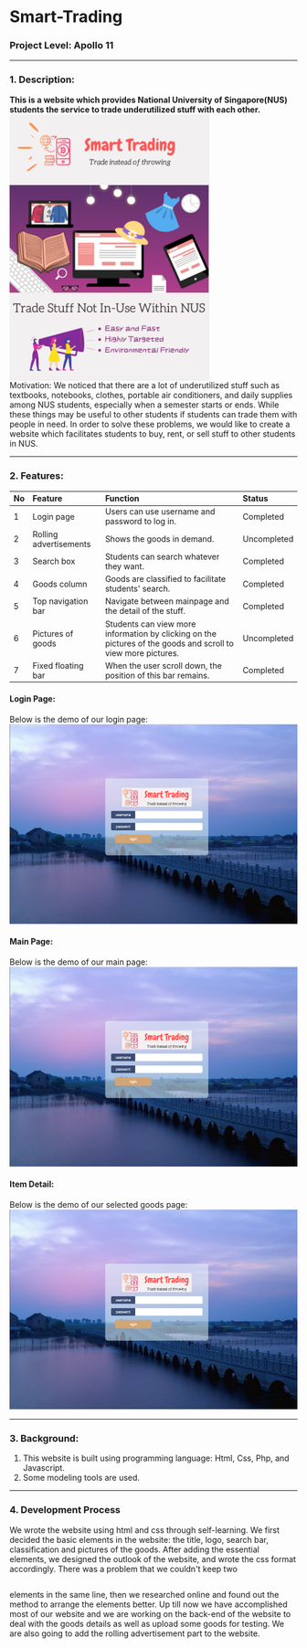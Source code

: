 # Smart-Trading 
### Project Level: Apollo 11
***
### 1. Description:
**This is a website which provides National University of Singapore(NUS) students the service to trade underutilized stuff with each other.**  
<img src="https://raw.githubusercontent.com/Irislah/Smart-Trading/master/Poster.png" alt="Poster" width=350 align="middle"> <br>
Motivation: We noticed that there are a lot of underutilized stuff such as textbooks, notebooks, clothes, portable air conditioners, and daily supplies among NUS students, especially when a semester starts or ends. While these things may be useful to other students if students can trade them with people in need. In order to solve these problems, we would like to create a website which facilitates students to buy, rent, or sell stuff to other students in NUS. 
***
### 2. Features:
|No|Feature|Function|Status|
|:-|:-|:-|:-|
|1|Login page|Users can use username and password to log in.|Completed|
|2|Rolling advertisements|Shows the goods in demand.|Uncompleted|
|3|Search box|Students can search whatever they want.|Completed|
|4|Goods column|Goods are classified to facilitate students' search.|Completed|
|5|Top navigation bar|Navigate between mainpage and the detail of the stuff. |Completed|
|6|Pictures of goods|Students can view more information by clicking on the pictures of the goods and scroll to view more pictures.|Uncompleted|
|7|Fixed floating bar|When the user scroll down, the position of this bar remains. |Completed|

#### Login Page:
Below is the demo of our login page:<br>
<img src="https://raw.githubusercontent.com/Irislah/Smart-Trading/master/Images/login_page_demo.png" alt="Login demo" height=350>

#### Main Page:
Below is the demo of our main page:<br>
<img src="https://raw.githubusercontent.com/Irislah/Smart-Trading/master/Images/login_page_demo.png" alt="Login demo" height=350>

#### Item Detail:
Below is the demo of our selected goods page:<br>
<img src="https://raw.githubusercontent.com/Irislah/Smart-Trading/master/Images/login_page_demo.png" alt="Login demo" height=350>
***

### 3. Background:
1. This website is built using programming language: Html, Css, Php, and Javascript.
2. Some modeling tools are used.
***


### 4. Development Process
We wrote the website using html and css through self-learning. We first decided the basic elements in the website: the title, logo, search bar, classification and pictures of the goods. After adding the essential elements, we designed the outlook of the website, and wrote the css format accordingly. There was a problem that we couldn't keep two <pre><div></pre> elements in the same line, then we researched online and found out the method to arrange the elements better.
Up till now we have accomplished most of our website and we are working on the back-end of the website to deal with the goods details as well as upload some goods for testing. We are also going to add the rolling advertisement part to the website.
